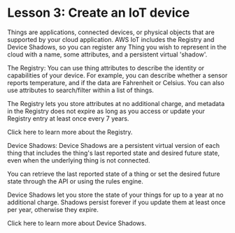 # Lesson 3: Create an IoT device

Things are applications, connected devices, or physical objects that are supported by your cloud application. AWS IoT includes the Registry and Device Shadows, so you can register any Thing you wish to represent in the cloud with a name, some attributes, and a persistent virtual 'shadow'.

The Registry: You can use thing attributes to describe the identity or capabilities of your device. For example, you can describe whether a sensor reports temperature, and if the data are Fahrenheit or Celsius. You can also use attributes to search/filter within a list of things.

The Registry lets you store attributes at no additional charge, and metadata in the Registry does not expire as long as you access or update your Registry entry at least once every 7 years.

Click here to learn more about the Registry.

Device Shadows: Device Shadows are a persistent virtual version of each thing that includes the thing's last reported state and desired future state, even when the underlying thing is not connected.

You can retrieve the last reported state of a thing or set the desired future state through the API or using the rules engine.

Device Shadows let you store the state of your things for up to a year at no additional charge. Shadows persist forever if you update them at least once per year, otherwise they expire.

Click here to learn more about Device Shadows.